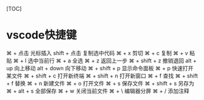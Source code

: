 [TOC]
# vscode快捷键
⌘ + 点击 光标插入
shift + 点击 复制选中代码
⌘ + x 剪切
⌘ + c 复制
⌘ + v 粘贴
⌘ + l 选中当前行
⌘ + a 全选
⌘ + z 返回上一步
⌘ + shift + z 撤销退回
alt + up 向上移动
alt + down 向下移动
⌘ + shift + p 显示命令面板
⌘ + p 快速打开某文件
⌘ + shift + c 打开新终端
⌘ + shift + n 打开新窗口
⌘ + f 查找
⌘ + shift + f 替换
⌘ + n 新建文件
⌘ + o 打开文件
⌘ + s 保存文件
⌘ + shift + s 另存为
⌘ + alt + s 全部保存
⌘ + w 关闭当前文件
⌘ + \ 编辑器分屏
⌘ + / 添加注释



